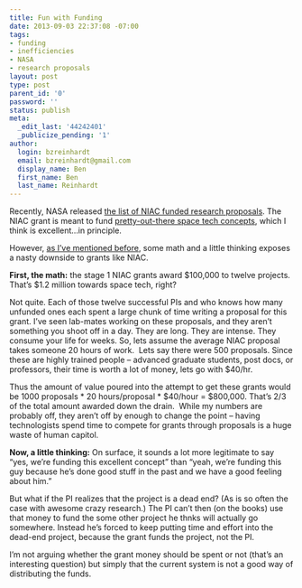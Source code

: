```yaml
---
title: Fun with Funding
date: 2013-09-03 22:37:08 -07:00
tags:
- funding
- inefficiencies
- NASA
- research proposals
layout: post
type: post
parent_id: '0'
password: ''
status: publish
meta:
  _edit_last: '44242401'
  _publicize_pending: '1'
author:
  login: bzreinhardt
  email: bzreinhardt@gmail.com
  display_name: Ben
  first_name: Ben
  last_name: Reinhardt
---
```


<p>Recently, NASA released <a href="http://www.nasa.gov/content/niac-2013-phase-i-and-phase-ii-selections/#.UiaC52TEo7D" target="_blank">the list of NIAC funded research proposals</a>. The NIAC grant is meant to fund <a href="http://www.space.com/22595-nasa-advanced-space-technology-concepts.html" target="_blank">pretty-out-there space tech concepts</a>, which I think is excellent…in principle.</p>
<p>However, <a href="http://benjaminreinhardt.wordpress.com/2013/03/22/grant-me-some-change/" target="_blank">as I’ve mentioned before</a>, some math and a little thinking exposes a nasty downside to grants like NIAC.</p>
<p><strong>First, the math:</strong> the stage 1 NIAC grants award $100,000 to twelve projects. That’s $1.2 million towards space tech, right?</p>
<p>Not quite. Each of those twelve successful PIs and who knows how many unfunded ones each spent a large chunk of time writing a proposal for this grant. I’ve seen lab-mates working on these proposals, and they aren’t something you shoot off in a day. They are long. They are intense. They consume your life for weeks. So, lets assume the average NIAC proposal takes someone 20 hours of work.  Lets say there were 500 proposals. Since these are highly trained people – advanced graduate students, post docs, or professors, their time is worth a lot of money, lets go with $40/hr.</p>
<p>Thus the amount of value poured into the attempt to get these grants would be 1000 proposals * 20 hours/proposal * $40/hour = $800,000. That’s 2/3 of the total amount awarded down the drain.  While my numbers are probably off, they aren’t off by enough to change the point – having technologists spend time to compete for grants through proposals is a huge waste of human capitol.</p>
<p><strong>Now, a little thinking:</strong> On surface, it sounds a lot more legitimate to say “yes, we’re funding this excellent concept” than “yeah, we’re funding this guy because he’s done good stuff in the past and we have a good feeling about him.”</p>
<p>But what if the PI realizes that the project is a dead end? (As is so often the case with awesome crazy research.) The PI can’t then (on the books) use that money to fund the some other project he thnks will actually go somewhere. Instead he’s forced to keep putting time and effort into the dead-end project, because the grant funds the project, not the PI.</p>
<p>I’m not arguing whether the grant money should be spent or not (that’s an interesting question) but simply that the current system is not a good way of distributing the funds.</p>
<p>&nbsp;</p>
